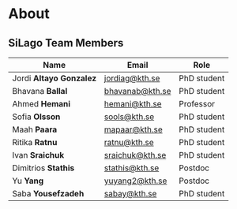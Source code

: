 # About

## SiLago Team Members

| Name                         | Email           | Role              |
| ---------------------------- | --------------- | ----------------- |
| Jordi **Altayo Gonzalez**    | jordiag@kth.se  | PhD student       |
| Bhavana **Ballal**           | bhavanab@kth.se | PhD student       |
| Ahmed **Hemani**             | hemani@kth.se   | Professor         |
| Sofia **Olsson**             | sools@kth.se    | PhD student       |
| Maah **Paara**               | mapaar@kth.se   | PhD student       |
| Ritika **Ratnu**             | ratnu@kth.se    | PhD student       |
| Ivan **Sraichuk**            | sraichuk@kth.se | PhD student       |
| Dimitrios **Stathis**        | stathis@kth.se  | Postdoc           |
| Yu **Yang**                  | yuyang2@kth.se  | Postdoc           |
| Saba **Yousefzadeh**         | sabay@kth.se    | PhD student       |
